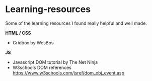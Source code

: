 # Learning-resources
Some of the learning resources I found really helpful and well made.


**HTML / CSS**
- Gridbox by WesBos



**JS**
- Javascript DOM tutorial by The Net Ninja
- W3schools DOM references https://www.w3schools.com/jsref/dom_obj_event.asp
